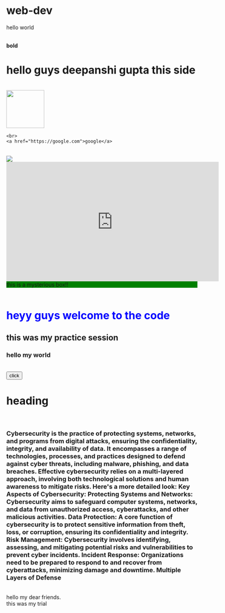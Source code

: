 # web-dev
<!DOCTYPE html>
<html lang="en">
<head>
    <meta charset="UTF-8">
    <meta name="viewport" content="width=device-width, initial-scale=1.0">
    <title>this is my first html program</title>
    <link rel="stylesheet" href="style.css">
</head>
<body>
    <P>hello world</P>
    <br>
    <b>bold</b>
    <P><h1><B>hello guys deepanshi gupta this side</B></h1></P>
    <br>
    <img src="https://images.unsplash.com/photo-1743596259979-7c0d026abdcd?w=600&auto=format&fit=crop&q=60&ixlib=rb-4.1.0&ixid=M3wxMjA3fDB8MHx0b3BpYy1mZWVkfDEyfDZzTVZqVExTa2VRfHxlbnwwfHx8fHw%3D"height=100>

    <br>
    <a href="https://google.com">google</a>
<br>
<img src="https://images.unsplash.com/photo-1594845222818-9097c52dabb5?w=600&auto=format&fit=crop&q=60&ixlib=rb-4.1.0&ixid=M3wxMjA3fDB8MHxzZWFyY2h8MTB8fG1pbmVjcmFmdHxlbnwwfHwwfHx8MA%3D%3D"
    <br>

<iframe width="560" height="315" src="https://www.youtube.com/embed/4zD8cQMplFw?si=5gQ3B8TSQocj_xUD" title="YouTube video player" frameborder="0" allow="accelerometer; autoplay; clipboard-write; encrypted-media; gyroscope; picture-in-picture; web-share" referrerpolicy="strict-origin-when-cross-origin" allowfullscreen></iframe>

<br>
<div id="box" style="background-color: green;">
  this is a mysterious box!! 
</div>
<br>
<h1 style="color:blue">heyy guys welcome to the code</h1>
<h2>this was my practice session</h2>
<h3>hello my world</h3>
<br>
<button>
    click
</button>
<br>
<h1><b>heading</b></h1>
<br>
<h3>Cybersecurity is the practice of protecting systems, networks, and programs from digital attacks, ensuring the confidentiality, integrity, and availability of data. It encompasses a range of technologies, processes, and practices designed to defend against cyber threats, including malware, phishing, and data breaches. Effective cybersecurity relies on a multi-layered approach, involving both technological solutions and human awareness to mitigate risks. 
Here's a more detailed look:
Key Aspects of Cybersecurity:
Protecting Systems and Networks:
Cybersecurity aims to safeguard computer systems, networks, and data from unauthorized access, cyberattacks, and other malicious activities. 
Data Protection:
A core function of cybersecurity is to protect sensitive information from theft, loss, or corruption, ensuring its confidentiality and integrity. 
Risk Management:
Cybersecurity involves identifying, assessing, and mitigating potential risks and vulnerabilities to prevent cyber incidents. 
Incident Response:
Organizations need to be prepared to respond to and recover from cyberattacks, minimizing damage and downtime. 
Multiple Layers of Defense</h3>
<br>
<div id="outer">
    hello my dear friends.
    <div id="inner">
        this was my trial
    </div>
</div>
</body>
</html>
